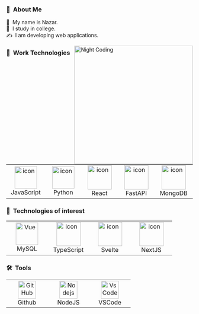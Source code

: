 ### 👨 &nbsp;About Me
👋 &nbsp;My name is Nazar.\
🏫 &nbsp;I study in college.\
✍️ &nbsp;I am developing web applications.

<img alt="Night Coding" src="https://i.imgur.com/MfXGIDb.png" width="320" height="320" align="right"/> 

### :triangular_ruler: &nbsp;Work Technologies
<table>
    <tr>
        <td align="center" width="96">
            <img src="https://skillicons.dev/icons?i=js" alt="icon" width="60" height="60" />
          <br>JavaScript
        </td>
        <td align="center" width="96">
            <img src="https://skillicons.dev/icons?i=py" alt="icon" width="60" height="60" />
          <br>Python
        </td>
        <td align="center" width="96">
            <img src="https://skillicons.dev/icons?i=react" alt="icon" width="65" height="65" />
          <br>React
        </td>
        <td align="center" width="96">
            <img src="https://skillicons.dev/icons?i=fastapi" alt="icon" width="65" height="65" />
          <br>FastAPI
        </td>
        <td align="center" width="96">
            <img src="https://skillicons.dev/icons?i=mongodb" alt="icon" width="65" height="65" />
          <br>MongoDB
        </td>
     </tr>
</table>

### :open_file_folder: &nbsp;Technologies of interest

<table>
    <tr>
        <td align="center" width="96">
            <img src="https://skillicons.dev/icons?i=mysql" width="60" height="60" alt="Vue" />
          <br>MySQL
        </td>
        <td align="center" width="96">
            <img src="https://skillicons.dev/icons?i=ts" alt="icon" width="65" height="65" />
          <br>TypeScript
        </td>
        <td align="center" width="96">
            <img src="https://skillicons.dev/icons?i=svelte" alt="icon" width="65" height="65" />
          <br>Svelte
        </td>
        <td align="center" width="96">
            <img src="https://skillicons.dev/icons?i=nextjs" alt="icon" width="65" height="65" />
          <br>NextJS
        </td>
    </tr>
</table>

### 🛠 &nbsp;Tools

<table>
    <tr>
        <td align="center" width="96">
            <img src="https://skillicons.dev/icons?i=github" width="48" height="48" alt="GitHub" />
          <br>Github
        </td>
        <td align="center" width="96">
            <img src="https://skillicons.dev/icons?i=nodejs" width="48" height="48" alt="Nodejs" />
          <br>NodeJS
        </td>
        <td align="center" width="96">
            <img src="https://skillicons.dev/icons?i=vscode" width="48" height="48" alt="VsCode" />
          <br>VSCode
        </td>
    </tr>
</table>

